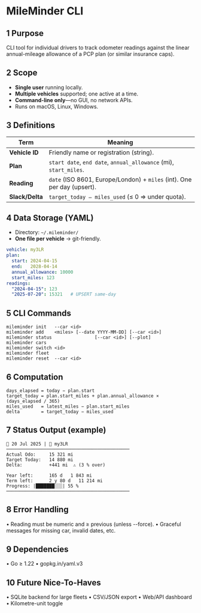 # MileMinder CLI

## 1 Purpose
CLI tool for individual drivers to track odometer readings against the linear annual-mileage allowance of a PCP plan (or similar insurance caps).

## 2 Scope
* **Single user** running locally.
* **Multiple vehicles** supported; one active at a time.
* **Command-line only**—no GUI, no network APIs.
* Runs on macOS, Linux, Windows.

## 3 Definitions
| Term            | Meaning                                                                    |
|-----------------|----------------------------------------------------------------------------|
| **Vehicle ID**  | Friendly name or registration (string).                                    |
| **Plan**        | `start date`, `end date`, `annual_allowance` (mi), `start_miles`.          |
| **Reading**     | `date` (ISO 8601, Europe/London) + `miles` (int). One per day (upsert).    |
| **Slack/Delta** | `target_today – miles_used` (≤ 0 ⇒ under quota).                           |

## 4 Data Storage (YAML)
* Directory: `~/.mileminder/`
* **One file per vehicle** → git-friendly.

```yaml
vehicle: my3LR
plan:
  start: 2024-04-15
  end:   2028-04-14
  annual_allowance: 10000
  start_miles: 123
readings:
  "2024-04-15": 123
  "2025-07-20": 15321   # UPSERT same-day
```
## 5 CLI Commands
```
mileminder init   --car <id>
mileminder add    <miles> [--date YYYY-MM-DD] [--car <id>]
mileminder status                [--car <id>] [--plot]
mileminder cars
mileminder switch <id>
mileminder fleet
mileminder reset  --car <id>
```

## 6 Computation
```
days_elapsed = today − plan.start
target_today = plan.start_miles + plan.annual_allowance × (days_elapsed / 365)
miles_used   = latest_miles − plan.start_miles
delta        = target_today − miles_used
```

## 7 Status Output (example)
```
📅 20 Jul 2025 | 🚗 my3LR
──────────────────────────────────────────────
Actual Odo:     15 321 mi
Target Today:   14 880 mi
Delta:          +441 mi  ⚠️ (3 % over)

Year left:      165 d   1 843 mi
Term left:      2 y 80 d   11 214 mi
Progress: |███████░░░| 55 %
──────────────────────────────────────────────
```

## 8 Error Handling
• Reading must be numeric and ≥ previous (unless --force).
• Graceful messages for missing car, invalid dates, etc.

## 9 Dependencies
• Go ≥ 1.22
• gopkg.in/yaml.v3

## 10 Future Nice-To-Haves
• SQLite backend for large fleets
• CSV/JSON export
• Web/API dashboard
• Kilometre-unit toggle
